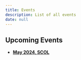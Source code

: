 ```yaml
---
title: Events
description: List of all events
date: null
---
```


## Upcoming Events
- [**May 2024, SCOL**](/scol/24)